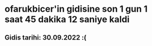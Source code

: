 # ofarukbicer'in gidisine son 1 gun 1 saat 45 dakika 12 saniye kaldi

## Gidis tarihi: 30.09.2022 :(